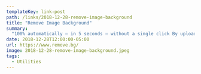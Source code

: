 ```yaml
---
templateKey: link-post
path: /links/2018-12-28-remove-image-background
title: "Remove Image Background"
summary:
  "100% automatically – in 5 seconds – without a single click By uploading an image or URL you agree to our Terms of Service. This site is protected by reCAPTCHA and the Google Privacy Policy and Terms of Service apply. "
date: 2018-12-28T12:00:00-05:00
url: https://www.remove.bg/
image: 2018-12-28-remove-image-background.jpeg
tags:
  - Utilities
---
```

